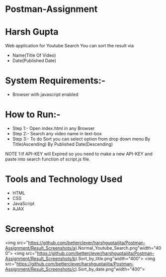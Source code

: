 # Postman-Assignment

# Harsh Gupta

Web application for Youtube Search 
You can sort the result via 
- Name(Title Of Video)
- Date(Published Date)

# System Requirements:-
- Browser with javascript enabled

# How to Run:-
- Step 1:- Open index.html in any Browser
- Step 2:- Search any video name in text-box
- Step 3:- To do Sort you can select option from drop down menu
			     By Title(Ascending)
			     By Published Date(Descending)


 NOTE 1:If API-KEY will Expired so you need to make a new API-KEY and paste into search function  of script.js file.  
 
 # Tools and Technology Used
 - HTML
 - CSS
 - JavaScript
 - AJAX
 
# Screenshot
<img src="https://github.com/betterclever/harshguptaiiita/Postman-Assignment/Result_Screenshots/a).Normal_Youtube_Search.png"width="400">
<img src="https://github.com/betterclever/harshguptaiiita/Postman-Assignment/Result_Screenshots/b).Sort_by_title.png"width="400">
<img src="https://github.com/betterclever/harshguptaiiita/Postman-Assignment/Result_Screenshots/c).Sort_by_date.png"width="400">

